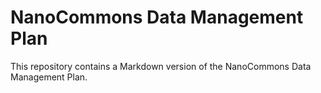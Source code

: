 # NanoCommons Data Management Plan

This repository contains a Markdown version of the NanoCommons Data Management Plan.
